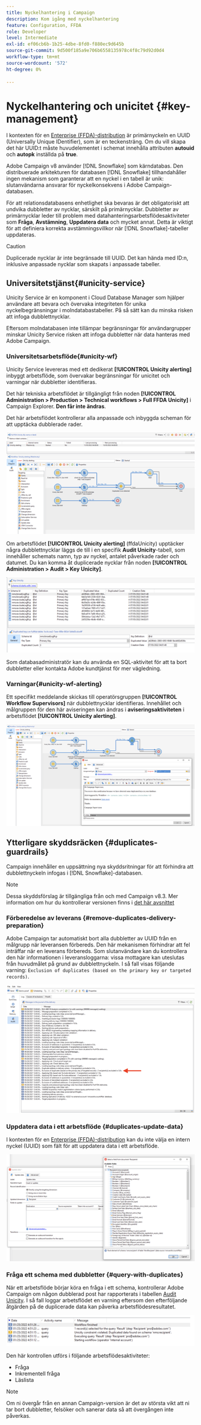 ```yaml
---
title: Nyckelhantering i Campaign
description: Kom igång med nyckelhantering
feature: Configuration, FFDA
role: Developer
level: Intermediate
exl-id: ef06cb6b-1b25-4dbe-8fd0-f880ec9d645b
source-git-commit: 9d500f185a9e706b6558135978c4f8c79d92d0d4
workflow-type: tm+mt
source-wordcount: '572'
ht-degree: 0%

---
```


# Nyckelhantering och unicitet {#key-management}

I kontexten för en [Enterprise (FFDA)-distribution](enterprise-deployment.md) är primärnyckeln en UUID (Universally Unique IDentifier), som är en teckensträng. Om du vill skapa det här UUID:t måste huvudelementet i schemat innehålla attributen **autouid** och **autopk** inställda på **true**.

Adobe Campaign v8 använder [!DNL Snowflake] som kärndatabas. Den distribuerade arkitekturen för databasen [!DNL Snowflake] tillhandahåller ingen mekanism som garanterar att en nyckel i en tabell är unik: slutanvändarna ansvarar för nyckelkonsekvens i Adobe Campaign-databasen.

För att relationsdatabasens enhetlighet ska bevaras är det obligatoriskt att undvika dubbletter av nycklar, särskilt på primärnycklar. Dubbletter av primärnycklar leder till problem med datahanteringsarbetsflödesaktiviteter som **Fråga**, **Avstämning**, **Uppdatera data** och mycket annat. Detta är viktigt för att definiera korrekta avstämningsvillkor när [!DNL Snowflake]-tabeller uppdateras.


>[!CAUTION]
>
>Duplicerade nycklar är inte begränsade till UUID. Det kan hända med ID:n, inklusive anpassade nycklar som skapats i anpassade tabeller.


## Universitetstjänst{#unicity-service}

Unicity Service är en komponent i Cloud Database Manager som hjälper användare att bevara och övervaka integriteten för unika nyckelbegränsningar i molndatabastabeller. På så sätt kan du minska risken att infoga dubblettnycklar.

Eftersom molndatabasen inte tillämpar begränsningar för användargrupper minskar Unicity Service risken att infoga dubbletter när data hanteras med Adobe Campaign.

### Universitetsarbetsflöde{#unicity-wf}

Unicity Service levereras med ett dedikerat **[!UICONTROL Unicity alerting]** inbyggt arbetsflöde, som övervakar begränsningar för unicitet och varningar när dubbletter identifieras.

Det här tekniska arbetsflödet är tillgängligt från noden **[!UICONTROL Administration > Production > Technical workflows > Full FFDA Unicity]** i Campaign Explorer. **Den får inte ändras**.

Det här arbetsflödet kontrollerar alla anpassade och inbyggda scheman för att upptäcka dubblerade rader.

![](assets/unicity-alerting-wf.png)

Om arbetsflödet **[!UICONTROL Unicity alerting]** (ffdaUnicity) upptäcker några dubblettnycklar läggs de till i en specifik **Audit Unicity**-tabell, som innehåller schemats namn, typ av nyckel, antalet påverkade rader och datumet. Du kan komma åt duplicerade nycklar från noden **[!UICONTROL Administration > Audit > Key Unicity]**.

![](assets/unicity-table.png)

Som databasadministratör kan du använda en SQL-aktivitet för att ta bort dubbletter eller kontakta Adobe kundtjänst för mer vägledning.

### Varningar{#unicity-wf-alerting}

Ett specifikt meddelande skickas till operatörsgruppen **[!UICONTROL Workflow Supervisors]** när dubblettnycklar identifieras. Innehållet och målgruppen för den här aviseringen kan ändras i **aviseringsaktiviteten** i arbetsflödet **[!UICONTROL Unicity alerting]**.

![](assets/wf-alert-activity.png)


## Ytterligare skyddsräcken {#duplicates-guardrails}

Campaign innehåller en uppsättning nya skyddsritningar för att förhindra att dubblettnyckeln infogas i [!DNL Snowflake]-databasen.

>[!NOTE]
>
>Dessa skyddsförslag är tillgängliga från och med Campaign v8.3. Mer information om hur du kontrollerar versionen finns i [det här avsnittet](../start/compatibility-matrix.md#how-to-check-your-campaign-version-and-buildversion)

### Förberedelse av leverans {#remove-duplicates-delivery-preparation}

Adobe Campaign tar automatiskt bort alla dubbletter av UUID från en målgrupp när leveransen förbereds. Den här mekanismen förhindrar att fel inträffar när en leverans förbereds. Som slutanvändare kan du kontrollera den här informationen i leveransloggarna: vissa mottagare kan uteslutas från huvudmålet på grund av dubblettnyckeln. I så fall visas följande varning: `Exclusion of duplicates (based on the primary key or targeted records)`.

![](assets/exclusion-duplicates-log.png)

### Uppdatera data i ett arbetsflöde {#duplicates-update-data}

I kontexten för en [Enterprise (FFDA)-distribution](enterprise-deployment.md) kan du inte välja en intern nyckel (UUID) som fält för att uppdatera data i ett arbetsflöde.

![](assets/update-data-no-internal-key.png)

### Fråga ett schema med dubbletter {#query-with-duplicates}

När ett arbetsflöde börjar köra en fråga i ett schema, kontrollerar Adobe Campaign om någon dubblerad post har rapporterats i tabellen [Audit Unicity](#unicity-wf). I så fall loggar arbetsflödet en varning eftersom den efterföljande åtgärden på de duplicerade data kan påverka arbetsflödesresultatet.

![](assets/query-with-duplicates.png)

Den här kontrollen utförs i följande arbetsflödesaktiviteter:

* Fråga
* Inkrementell fråga
* Läslista


>[!NOTE]
>
>Om ni övergår från en annan Campaign-version är det av största vikt att ni tar bort dubbletter, felsöker och sanerar data så att övergången inte påverkas.
